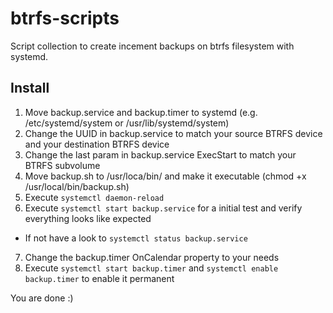 # btrfs-scripts

Script collection to create incement backups on btrfs filesystem with systemd.

## Install

1. Move backup.service and backup.timer to systemd (e.g. /etc/systemd/system or /usr/lib/systemd/system)
2. Change the UUID in backup.service to match your source BTRFS device and your destination BTRFS device
3. Change the last param in backup.service ExecStart to match your BTRFS subvolume
4. Move backup.sh to /usr/loca/bin/ and make it executable (chmod +x /usr/local/bin/backup.sh)
5. Execute `systemctl daemon-reload`
6. Execute `systemctl start backup.service` for a initial test and verify everything looks like expected
  * If not have a look to `systemctl status backup.service`
7. Change the backup.timer OnCalendar property to your needs
8. Execute `systemctl start backup.timer` and `systemctl enable backup.timer` to enable it permanent

You are done :)

